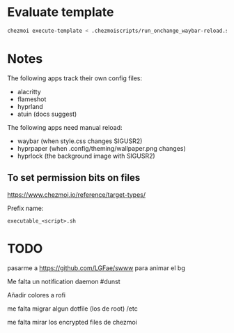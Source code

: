 
# Evaluate template

```sh
chezmoi execute-template < .chezmoiscripts/run_onchange_waybar-reload.sh.tmpl
```

# Notes
The following apps track their own config files:
- alacritty
- flameshot
- hyprland
-  atuin (docs suggest)

The following apps need manual reload:
- waybar (when style.css changes SIGUSR2)
- hyprpaper (when .config/theming/wallpaper.png changes)
- hyprlock (the background image with SIGUSR2)


## To set permission bits on files
https://www.chezmoi.io/reference/target-types/

Prefix name:
```
executable_<script>.sh
```

# TODO
pasarme a https://github.com/LGFae/swww para animar el bg

Me falta un notification daemon #dunst

Añadir colores a rofi

me falta migrar algun dotfile (los de root) /etc

me falta mirar los encrypted files de chezmoi